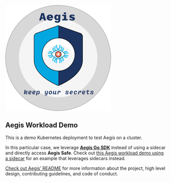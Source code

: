 ![Aegis](assets/aegis-banner.png "Aegis")

## Aegis Workload Demo

This is a demo Kubernetes deployment to test Aegis on a cluster.

In this particular case, we leverage [**Aegis Go SDK**][aegis-sdk-go] instead 
of using a sidecar and directly access **Aegis Safe**. 
Check out [this Aegis workload demo using a sidecar][aegis-demo-sidecar] for an
example that leverages sidecars instead.

[aegis-sdk-go]: https://github.com/zerotohero-dev/aegis-sdk-go
[aegis-demo-sidecar]: https://github.com/zerotohero-dev/aegis-workload-demo-using-sidecar

[Check out Aegis’ README][aegis-readme] for more information about the project,
high level design, contributing guidelines, and code of conduct.

[aegis]: https://github.com/zerotohero-dev/aegis "Aegis"
[aegis-readme]: https://github.com/zerotohero-dev/aegis/blob/main/README.md "Aegis README"